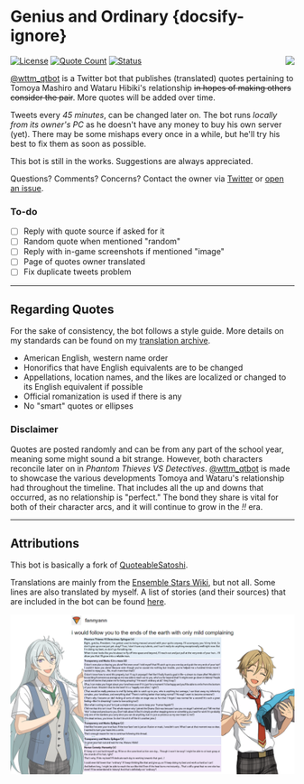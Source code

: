 # Genius and Ordinary {docsify-ignore}

<img align="right" style="max-width:50%;max-height:auto" src="https://user-images.githubusercontent.com/23179278/87398281-85c97880-c56a-11ea-9510-044666dafcf2.png">

[![License](https://img.shields.io/github/license/watatomo/wttm_qtbot)](https://github.com/watatomo/wttm_qtbot/blob/master/LICENSE)
[![Quote Count](https://img.shields.io/badge/quote%20count-272-blue.svg)](stories.md)
[![Status](https://img.shields.io/badge/status-running-brightgreen.svg)](https://twitter.com/wttm_qtbot)

[@wttm_qtbot](https://twitter.com/wttm_qtbot) is a Twitter bot that publishes (translated) quotes pertaining to Tomoya Mashiro and Wataru Hibiki's relationship ~~in hopes of making others consider the pair~~. More quotes will be added over time.

Tweets every *45 minutes*, can be changed later on. The bot runs *locally from its owner's PC* as he doesn't have any money to buy his own server (yet). There may be some mishaps every once in a while, but he'll try his best to fix them as soon as possible.

This bot is still in the works. Suggestions are always appreciated.

Questions? Comments? Concerns? Contact the owner via [Twitter](https://twitter.com/riamuyumemi) or [open an issue](https://github.com/watatomo/wttm_qtbot/issues).

### To-do

- [ ] Reply with quote source if asked for it
- [ ] Random quote when mentioned "random"
- [ ] Reply with in-game screenshots if mentioned "image"
- [ ] Page of quotes owner translated
- [ ] Fix duplicate tweets problem

---

## Regarding Quotes

For the sake of consistency, the bot follows a style guide. More details on my standards can be found on my [translation archive](https://watatomo.github.io/tl/about/#Personal-Style-Guide).

- American English, western name order
- Honorifics that have English equivalents are to be changed
- Appellations, location names, and the likes are localized or changed to its English equivalent if possible
- Official romanization is used if there is any
- No "smart" quotes or ellipses

### Disclaimer

Quotes are posted randomly and can be from any part of the school year, meaning some might sound a bit strange. However, both characters reconcile later on in *Phantom Thieves VS Detectives*. [@wttm_qtbot](https://twitter.com/wttm_qtbot) is made to showcase the various developments Tomoya and Wataru's relationship had throughout the timeline. That includes all the up and downs that occurred, as no relationship is "perfect." The bond they share is vital for both of their character arcs, and it will continue to grow in the *!!* era.

---

## Attributions

This bot is basically a fork of [QuoteableSatoshi](https://github.com/dergigi/QuotableSatoshi).

Translations are mainly from the [Ensemble Stars Wiki](https://ensemble-stars.fandom.com), but not all. Some lines are also translated by myself. A list of stories (and their sources) that are included in the bot can be found [here](stories.md).

<img style="max-width:100%;max-height:auto" src="img/shitpost.png">
